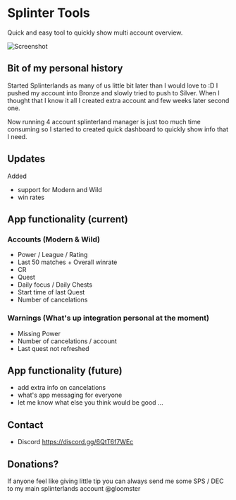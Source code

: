 # Splinter Tools

Quick and easy tool to quickly show multi account overview. 

![Screenshot](https://github.com/Petr-St/SplinterTools/blob/master/Pictures/MainFunctionality.png)

## Bit of my personal history

Started Splinterlands as many of us little bit later than I would love to :D
I pushed my account into Bronze and slowly tried to push to Silver. When I thought that I know it all I created extra account and few weeks later second one.

Now running 4 account splinterland manager is just too much time consuming so I started to created quick dashboard to quickly show info that I need. 

## Updates

Added 
- support for Modern and Wild
- win rates


## App functionality (current)

### Accounts (Modern & Wild)

- Power / League / Rating 
- Last 50 matches + Overall winrate
- CR
- Quest
- Daily focus / Daily Chests
- Start time of last Quest
- Number of cancelations

### Warnings (What's up integration personal at the moment)

- Missing Power 
- Number of cancelations / account 
- Last quest not refreshed 



## App functionality (future)

- add extra info on cancelations 
- what's app messaging for everyone 
- let me know what else you think would be good ... 


## Contact 

- Discord https://discord.gg/6QtT6f7WEc

## Donations?  
If anyone feel like giving little tip you can always send me some SPS / DEC to my main splinterlands account @gloomster

